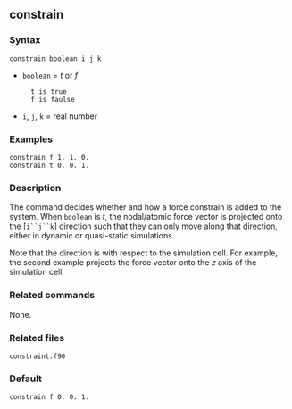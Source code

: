 ## constrain

### Syntax

	constrain boolean i j k

* `boolean` = _t_ or _f_

		t is true
		f is faulse

* `i`, `j`, `k` = real number

### Examples

	constrain f 1. 1. 0.
	constrain t 0. 0. 1.

### Description

The command decides whether and how a force constrain is added to the system. When `boolean` is _t_, the nodal/atomic force vector is projected onto the [`i``j``k`] direction such that they can only move along that direction, either in dynamic or quasi-static simulations.

Note that the direction is with respect to the simulation cell. For example, the second example projects the force vector onto the _z_ axis of the simulation cell.

### Related commands

None.

### Related files

`constraint.f90`

### Default

	constrain f 0. 0. 1.